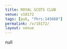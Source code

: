 ```yaml
---
title: ROYAL SCOTS CLUB
venue: v18172
tags: [pub, "fhrs:145668"]
permalink: /v/18172/
layout: venue
---
```

null